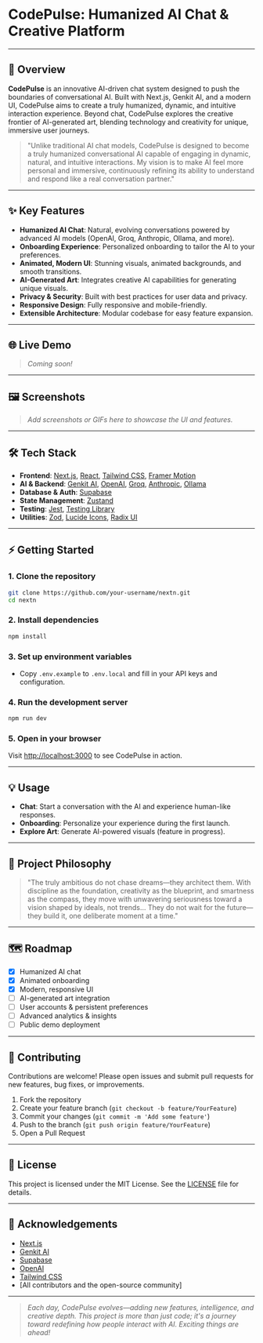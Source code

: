 # CodePulse: Humanized AI Chat & Creative Platform
---

## 🚀 Overview

**CodePulse** is an innovative AI-driven chat system designed to push the boundaries of conversational AI. Built with Next.js, Genkit AI, and a modern UI, CodePulse aims to create a truly humanized, dynamic, and intuitive interaction experience. Beyond chat, CodePulse explores the creative frontier of AI-generated art, blending technology and creativity for unique, immersive user journeys.

> "Unlike traditional AI chat models, CodePulse is designed to become a truly humanized conversational AI capable of engaging in dynamic, natural, and intuitive interactions. My vision is to make AI feel more personal and immersive, continuously refining its ability to understand and respond like a real conversation partner."

---

## ✨ Key Features

- **Humanized AI Chat**: Natural, evolving conversations powered by advanced AI models (OpenAI, Groq, Anthropic, Ollama, and more).
- **Onboarding Experience**: Personalized onboarding to tailor the AI to your preferences.
- **Animated, Modern UI**: Stunning visuals, animated backgrounds, and smooth transitions.
- **AI-Generated Art**: Integrates creative AI capabilities for generating unique visuals.
- **Privacy & Security**: Built with best practices for user data and privacy.
- **Responsive Design**: Fully responsive and mobile-friendly.
- **Extensible Architecture**: Modular codebase for easy feature expansion.

---

## 🌐 Live Demo

> _Coming soon!_

---

## 🖼️ Screenshots

> _Add screenshots or GIFs here to showcase the UI and features._

---

## 🛠️ Tech Stack

- **Frontend**: [Next.js](https://nextjs.org/), [React](https://react.dev/), [Tailwind CSS](https://tailwindcss.com/), [Framer Motion](https://www.framer.com/motion/)
- **AI & Backend**: [Genkit AI](https://github.com/genkit-ai), [OpenAI](https://openai.com/), [Groq](https://groq.com/), [Anthropic](https://www.anthropic.com/), [Ollama](https://ollama.com/)
- **Database & Auth**: [Supabase](https://supabase.com/)
- **State Management**: [Zustand](https://zustand-demo.pmnd.rs/)
- **Testing**: [Jest](https://jestjs.io/), [Testing Library](https://testing-library.com/)
- **Utilities**: [Zod](https://zod.dev/), [Lucide Icons](https://lucide.dev/), [Radix UI](https://www.radix-ui.com/)

---

## ⚡ Getting Started

### 1. Clone the repository
```bash
git clone https://github.com/your-username/nextn.git
cd nextn
```

### 2. Install dependencies
```bash
npm install
```

### 3. Set up environment variables
- Copy `.env.example` to `.env.local` and fill in your API keys and configuration.

### 4. Run the development server
```bash
npm run dev
```

### 5. Open in your browser
Visit [http://localhost:3000](http://localhost:3000) to see CodePulse in action.

---

## 💡 Usage

- **Chat**: Start a conversation with the AI and experience human-like responses.
- **Onboarding**: Personalize your experience during the first launch.
- **Explore Art**: Generate AI-powered visuals (feature in progress).

---

## 🧭 Project Philosophy

> "The truly ambitious do not chase dreams—they architect them. With discipline as the foundation, creativity as the blueprint, and smartness as the compass, they move with unwavering seriousness toward a vision shaped by ideals, not trends... They do not wait for the future—they build it, one deliberate moment at a time."

---

## 🗺️ Roadmap

- [x] Humanized AI chat
- [x] Animated onboarding
- [x] Modern, responsive UI
- [ ] AI-generated art integration
- [ ] User accounts & persistent preferences
- [ ] Advanced analytics & insights
- [ ] Public demo deployment

---

## 🤝 Contributing

Contributions are welcome! Please open issues and submit pull requests for new features, bug fixes, or improvements.

1. Fork the repository
2. Create your feature branch (`git checkout -b feature/YourFeature`)
3. Commit your changes (`git commit -m 'Add some feature'`)
4. Push to the branch (`git push origin feature/YourFeature`)
5. Open a Pull Request

---

## 📄 License

This project is licensed under the MIT License. See the [LICENSE](LICENSE) file for details.

---

## 🙏 Acknowledgements

- [Next.js](https://nextjs.org/)
- [Genkit AI](https://github.com/genkit-ai)
- [Supabase](https://supabase.com/)
- [OpenAI](https://openai.com/)
- [Tailwind CSS](https://tailwindcss.com/)
- [All contributors and the open-source community]

---

> _Each day, CodePulse evolves—adding new features, intelligence, and creative depth. This project is more than just code; it's a journey toward redefining how people interact with AI. Exciting things are ahead!_

